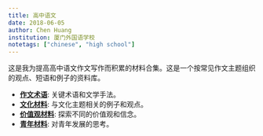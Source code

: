 ```yaml
---
title: 高中语文
date: 2018-06-05
author: Chen Huang
institution: 厦门外国语学校
notetags: ["chinese", "high school"]
---
```


这是我为提高高中语文作文写作而积累的材料合集。这是一个按常见作文主题组织的观点、短语和例子的资料库。

- [**作文术语**](/notes/high-school-chinese/pdf/terminology.pdf): 关键术语和文学手法。
- [**文化材料**](/notes/high-school-chinese/pdf/culture.pdf): 与文化主题相关的例子和观点。
- [**价值观材料**](/notes/high-school-chinese/pdf/values.pdf): 探索不同的价值观和信念。
- [**青年材料**](/notes/high-school-chinese/pdf/youth.pdf): 对青年发展的思考。
